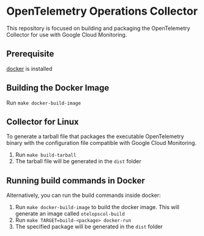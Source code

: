 # OpenTelemetry Operations Collector

This repository is focused on building and packaging the OpenTelemetry Collector for use with Google Cloud Monitoring.

## Prerequisite

[docker](https://docs.docker.com/engine/install/) is installed

## Building the Docker Image

Run `make docker-build-image`

## Collector for Linux

To generate a tarball file that packages the executable OpenTelemetry binary with the configuration file compatible with Google Cloud Monitoring.
1. Run `make build-tarball`
2. The tarball file will be generated in the `dist` folder

## Running build commands in Docker

Alternatively, you can run the build commands inside docker:
1. Run `make docker-build-image` to build the docker image. This will generate an image called `otelopscol-build`
2. Run `make TARGET=build-<package> docker-run`
3. The specified package will be generated in the `dist` folder
